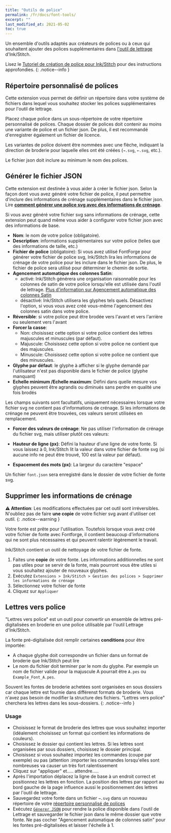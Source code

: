 ```yaml
---
title: "Outils de police"
permalink: /fr/docs/font-tools/
excerpt: ""
last_modified_at: 2021-05-02
toc: true
---
```

Un ensemble d'outils adaptés aux créateurs de polices ou à ceux qui souhaitent ajouter des polices supplémentaires dans [l'outil de lettrage](/docs/lettering) d'Ink/Stitch.

Lisez le [Tutoriel de création de police pour Ink/Stitch](/fr/tutorials/font-creation) pour des instructions approfondies.
{: .notice--info }

## Répertoire personnalisé de polices 

Cette extension vous permet de définir un répertoire dans votre système de fichiers dans lequel vous souhaitez stocker les polices supplémentaires pour l'outil de lettrage.

Placez chaque police dans un sous-répertoire de votre répertoire personnalisé de polices. Chaque dossier de polices doit contenir au moins une variante de police et un fichier json.
De plus, il est recommandé d'enregistrer également un fichier de licence. 

Les variantes de police doivent être nommées avec une flèche, indiquant la direction de broderie pour laquelle elles ont été créées (`→.svg`, `←.svg`, etc.).

Le fichier json doit inclure au minimum le nom des polices.

## Générer  le fichier JSON
Cette extension est destinée à vous aider à créer le fichier json.
Selon la façon dont vous avez généré votre fichier de police, il peut permettre d'inclure des informations de crénage supplémentaires dans le fichier json.
Lire [**comment générer une police svg avec des informations de crénage**](/tutorials/font-creation).

Si vous avez généré votre fichier svg sans informations de crénage, cette extension peut quand même vous aider à configurer votre fichier json avec des informations de base.

* **Nom**: le nom de votre police (obligatoire).
* **Description**: informations supplémentaires sur votre police (telles que des informations de taille, etc.)
* **Fichier de police** (obligatoire): Si vous avez utilisé FontForge pour générer votre fichier de police svg, Ink/Stitch lira les informations de crénage de votre police pour les inclure dans le fichier json.
De plus, le fichier de police sera utilisé pour déterminer le chemin de sortie.
* **Agencement automatique des colonnes Satin**:
    * activé: Ink/Stitch générera une organisation raisonnable pour les colonnes de satin de votre police lorsqu'elle est utilisée dans l'outil de lettrage. [Plus d'information sur Agencement automatique des colonnes Satin](/fr/docs/satin-tools/#auto-route-satin-columns)
    * désactivé: Ink/Stitch utilisera les glyphes tels quels. Désactivez l'option, si vous vous avez créé vous-même l'agencement des colonnes satin dans votre police.
* **Réversible**: si votre police peut être brodée vers l'avant et vers l'arrière ou seulement vers l'avant
* **Forcer la casse**:
  * Non: choisissez cette option si votre police contient des lettres majuscules et minuscules (par défaut).
  * Majuscule: Choisissez cette option si votre police ne contient que des majuscules.
  * Minuscule: Choisissez cette option si votre police ne contient que des minuscules.
* **Glyphe par défaut**: le glyphe à afficher si le glyphe demandé par l'utilisateur n'est pas disponible dans le fichier de police (glyphe manquant)
* **Echelle minimum /Echelle maximum**: Défini dans quelle mesure vos glyphes peuvent être agrandis ou diminués sans perdre en qualité une fois brodés

Les champs suivants sont facultatifs, uniquement nécessaires lorsque votre fichier svg ne contient pas d'informations de crénage.
Si les informations de crénage ne peuvent être trouvées, ces valeurs seront utilisées en remplacement.

* **Forcer des valeurs de crénage**:  Ne pas utiliser l'information de crénage du fichier svg, mais utiliser plutôt ces valeurs:

* **Hauteur de ligne (px)**:  Défini la hauteur d'une ligne de votre fonte. Si vous laissez à 0, Ink/Stitch lit la valeur dans votre fichier de fonte svg (si aucune info ne peut être trouvé,  100 est la valeur par défaut).
* **Espacement des mots (px)**: La largeur du caractère "espace"

Un fichier `font.json` sera enregistré dans le dossier de votre fichier de fonte svg.

## Supprimer les informations de crénage

**⚠ Attention**: Les modifications effectuées par cet outil sont irréversibles. N'oubliez pas de faire **une copie** de votre fichier svg avant d'utiliser cet outil.
{: .notice--warning }

Votre fonte est prête pour l'utilisation. Toutefois lorsque vous avez créé votre fichier de fonte avec Fontforge, il contient beaucoup d'informations qui ne sont plus nécessaires et qui peuvent ralentir légèrement le travail.

Ink/Stitch contient un outil de nettoyage de votre fichier de fonte.

1. Faites une **copie** de votre fonte. Les informations additionnelles ne sont pas utiles pour se servir de la fonte, mais pourront vous être utiles si vous souhaitez ajouter de nouveaux glyphes.
2. Exécutez `Extensions > Ink/Stitch > Gestion des polices > Supprimer les informations de crénage`
3. Sélectionnez votre fichier de fonte
4. Cliquez sur `Appliquer`

## Lettres vers police

"Lettres vers police" est un outil pour convertir un ensemble de lettres pré-digitalisées en broderie en une police utilisable par l'outil Lettrage d'Ink/Stitch.

La fonte pré-digitalisée doit remplir certaines **conditions** pour être importée:

* A chaque glyphe doit correspondre un fichier dans un format de broderie que Ink/Stitch peut lire
* Le nom du fichier doit terminer par le nom du glyphe. Par exemple un nom de fichier valide pour la majuscule A pourrait être  `A.pes` ou `Example_Font_A.pes`.

Souvent les fontes de broderie achetées sont organisées en sous dossiers car chaque lettre est fournie dans différenst formats de broderie. Vous n'avez pas besoin de modifier la structure des fichiers. "Lettres vers police" cherchera les lettres dans les sous-dossiers.
{: .notice--info }

### Usage

* Choisissez le format de broderie des lettres que vous souhaitez importer (idéalement choisissez un format qui contient les informations de couleurs).
* Choisissez le dossier qui contient les lettres. Si les lettres sont organisées par sous dossiers, choisissez le dossier principal.
* Choisissez si vous souhaitez importez les commandes (coupe par exemple) ou pas (attention :importer les commandes lorsqu'elles sont nombreuses va causer un très fort ralentissement
* Cliquez sur "appliquer" et..... attendre.....
* Après l'importation déplacez la ligne de base à un endroit correct et positionnez les lettres en fonction. La position des lettres par rapport au  bord gauche de la page influence aussi le positionnement des lettres par l'outil de lettrage.
* Sauvegardez votre fonte dans un fichier  `→.svg` dans un nouveau répertoire de votre  [répertoire personnalisé de polices](#custom-font-directory)
* Exécutez  [`Génerer JSON`](#generate-json) pour rendre la police disponible dans l'outil de Lettrage et sauvegarder le fichier json dans le même dossier que votre fonte.  Ne pas cocher  "Agencement automatique de colonnes satin" pour les fontes pré-digitalisées et laisser l'échelle à 1.
